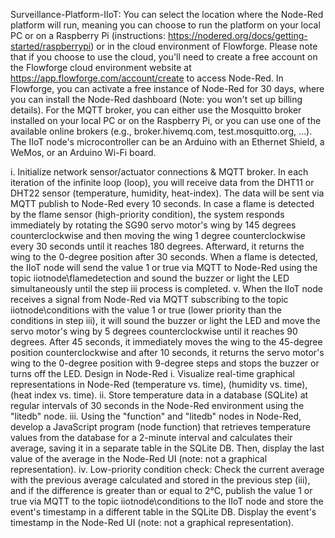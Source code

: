 Surveillance-Platform-IIoT:
You can select the location where the Node-Red platform will run, meaning you can choose to run the platform on your local PC or on a Raspberry Pi (instructions: https://nodered.org/docs/getting-started/raspberrypi) or in the cloud environment of Flowforge. Please note that if you choose to use the cloud, you'll need to create a free account on the Flowforge cloud environment website at https://app.flowforge.com/account/create to access Node-Red. In Flowforge, you can activate a free instance of Node-Red for 30 days, where you can install the Node-Red dashboard (Note: you won't set up billing details). For the MQTT broker, you can either use the Mosquitto broker installed on your local PC or on the Raspberry Pi, or you can use one of the available online brokers (e.g., broker.hivemq.com, test.mosquitto.org, ...). The IIoT node's microcontroller can be an Arduino with an Ethernet Shield, a WeMos, or an Arduino Wi-Fi board.

i. Initialize network sensor/actuator connections & MQTT broker. 
In each iteration of the infinite loop (loop), you will receive data from the DHT11 or DHT22 sensor (temperature, humidity, heat-index).
The data will be sent via MQTT publish to Node-Red every 10 seconds. 
In case a flame is detected by the flame sensor (high-priority condition), the system responds immediately by rotating the SG90 servo motor's wing by 145 degrees 
counterclockwise and then moving the wing 1 degree counterclockwise every 30 seconds until it reaches 180 degrees. Afterward, it returns the wing to the 0-degree position after 30 seconds. 
When a flame is detected, the IIoT node will send the value 1 or true via MQTT to Node-Red using the topic iiotnode\flamedetection and sound the buzzer or light the LED simultaneously until the step iii process is completed. v. When the IIoT node receives a signal from Node-Red via MQTT subscribing to the topic iiotnode\conditions with the value 1 or true (lower priority than the conditions in step 
iii), it will sound the buzzer or light the LED and move the servo motor's wing by 5 degrees counterclockwise until it reaches 90 degrees. After 45 seconds, it immediately moves the wing to the 45-degree position counterclockwise and after 10 seconds, it returns the servo motor's wing to the 0-degree position with 9-degree steps and stops the buzzer or turns off the LED. Design in Node-Red i. Visualize real-time graphical representations in Node-Red (temperature vs. time), (humidity vs. time), (heat index vs. time). ii. Store temperature data in a database (SQLite) at regular intervals of 30 seconds in the Node-Red environment using the "litedb" node. iii. Using the "function" and "litedb" nodes in Node-Red, develop a JavaScript program (node function) that retrieves temperature values from the database for a 2-minute interval and calculates their average, saving it in a separate table in the SQLite DB. Then, display the last value of the average in the Node-Red UI (note: not a graphical representation). iv. Low-priority condition check: Check the current average with the previous average calculated and stored in the previous step (iii), and if the difference is greater than or equal to 2°C, publish the value 1 or true via MQTT to the topic iiotnode\conditions to the IIoT node and store the event's timestamp in a different table in the SQLite DB. Display the event's timestamp in the Node-Red UI (note: not a graphical representation). 
